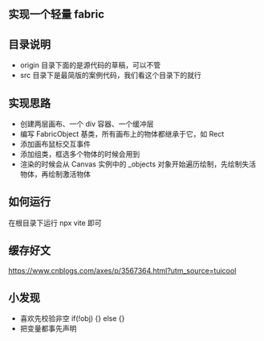 ## 实现一个轻量 fabric

## 目录说明
- origin 目录下面的是源代码的草稿，可以不管
- src 目录下是最简版的案例代码，我们看这个目录下的就行

## 实现思路
- 创建两层画布、一个 div 容器、一个缓冲层
- 编写 FabricObject 基类，所有画布上的物体都继承于它，如 Rect
- 添加画布鼠标交互事件
- 添加组类，框选多个物体的时候会用到
- 渲染的时候会从 Canvas 实例中的 _objects 对象开始遍历绘制，先绘制失活物体，再绘制激活物体

## 如何运行
在根目录下运行 npx vite 即可

## 缓存好文
https://www.cnblogs.com/axes/p/3567364.html?utm_source=tuicool

## 小发现
- 喜欢先校验非空 if(!obj) {} else {}
- 把变量都事先声明
